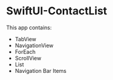 # SwiftUI-ContactList

This app contains:
- TabView
- NavigationView
- ForEach
- ScrollView
- List
- Navigation Bar Items
